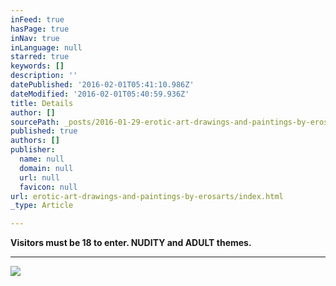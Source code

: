 ```yaml
---
inFeed: true
hasPage: true
inNav: true
inLanguage: null
starred: true
keywords: []
description: ''
datePublished: '2016-02-01T05:41:10.986Z'
dateModified: '2016-02-01T05:40:59.936Z'
title: Details
author: []
sourcePath: _posts/2016-01-29-erotic-art-drawings-and-paintings-by-erosarts.md
published: true
authors: []
publisher:
  name: null
  domain: null
  url: null
  favicon: null
url: erotic-art-drawings-and-paintings-by-erosarts/index.html
_type: Article

---
```

**Visitors must be 18 to enter.  NUDITY and ADULT themes.**

****
![](https://s3-us-west-2.amazonaws.com/the-grid-img/p/6ac68592910dd65c20b40f01031ee2e84d2e5bc9.jpg)